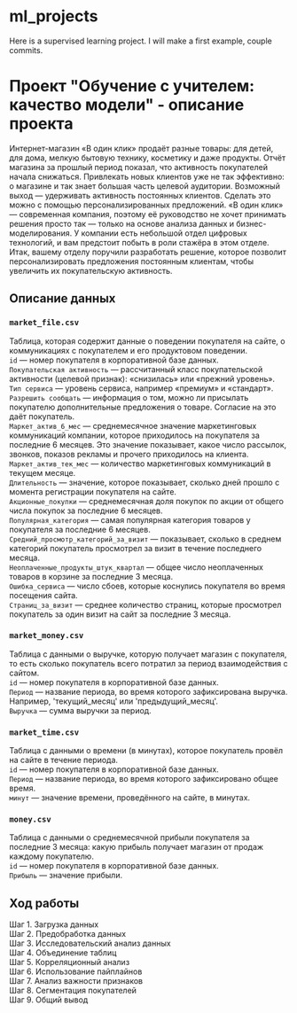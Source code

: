 # ml_projects
Here is a supervised learning project.
I will make a first example, couple commits.


#  Проект "Обучение с учителем: качество модели" - описание проекта

Интернет-магазин «В один клик» продаёт разные товары: для детей, для дома, мелкую бытовую технику, косметику и даже продукты. Отчёт магазина за прошлый период показал, что активность покупателей начала снижаться. Привлекать новых клиентов уже не так эффективно: о магазине и так знает большая часть целевой аудитории. Возможный выход — удерживать активность постоянных клиентов. Сделать это можно с помощью персонализированных предложений.
«В один клик» — современная компания, поэтому её руководство не хочет принимать решения просто так — только на основе анализа данных и бизнес-моделирования. У компании есть небольшой отдел цифровых технологий, и вам предстоит побыть в роли стажёра в этом отделе.
Итак, вашему отделу поручили разработать решение, которое позволит персонализировать предложения постоянным клиентам, чтобы увеличить их покупательскую активность.

## Описание данных

### `market_file.csv`
Таблица, которая содержит данные о поведении покупателя на сайте, о коммуникациях с покупателем и его продуктовом поведении.\
`id` — номер покупателя в корпоративной базе данных.\
`Покупательская активность` — рассчитанный класс покупательской активности (целевой признак): «снизилась» или «прежний уровень».
`Тип сервиса` — уровень сервиса, например «премиум» и «стандарт».\
`Разрешить сообщать` — информация о том, можно ли присылать покупателю дополнительные предложения о товаре. Согласие на это даёт покупатель.\
`Маркет_актив_6_мес` — среднемесячное значение маркетинговых коммуникаций компании, которое приходилось на покупателя за последние 6 месяцев. Это значение показывает, какое число рассылок, звонков, показов рекламы и прочего приходилось на клиента.\
`Маркет_актив_тек_мес` — количество маркетинговых коммуникаций в текущем месяце.\
`Длительность` — значение, которое показывает, сколько дней прошло с момента регистрации покупателя на сайте.\
`Акционные_покупки` — среднемесячная доля покупок по акции от общего числа покупок за последние 6 месяцев.\
`Популярная_категория` — самая популярная категория товаров у покупателя за последние 6 месяцев.\
`Средний_просмотр_категорий_за_визит` — показывает, сколько в среднем категорий покупатель просмотрел за визит в течение последнего месяца.\
`Неоплаченные_продукты_штук_квартал` — общее число неоплаченных товаров в корзине за последние 3 месяца.\
`Ошибка_сервиса` — число сбоев, которые коснулись покупателя во время посещения сайта.\
`Страниц_за_визит` — среднее количество страниц, которые просмотрел покупатель за один визит на сайт за последние 3 месяца.

### `market_money.csv`
Таблица с данными о выручке, которую получает магазин с покупателя, то есть сколько покупатель всего потратил за период взаимодействия с сайтом.\
`id` — номер покупателя в корпоративной базе данных.\
`Период` — название периода, во время которого зафиксирована выручка. Например, 'текущий_месяц' или 'предыдущий_месяц'.\
`Выручка` — сумма выручки за период.

### `market_time.csv`
Таблица с данными о времени (в минутах), которое покупатель провёл на сайте в течение периода.\
`id` — номер покупателя в корпоративной базе данных.\
`Период` — название периода, во время которого зафиксировано общее время.\
`минут` — значение времени, проведённого на сайте, в минутах.

### `money.csv`
Таблица с данными о среднемесячной прибыли покупателя за последние 3 месяца: какую прибыль получает магазин от продаж каждому покупателю.\
`id` — номер покупателя в корпоративной базе данных.\
`Прибыль` — значение прибыли.

## Ход работы

Шаг 1. Загрузка данных\
Шаг 2. Предобработка данных\
Шаг 3. Исследовательский анализ данных\
Шаг 4. Объединение таблиц\
Шаг 5. Корреляционный анализ\
Шаг 6. Использование пайплайнов\
Шаг 7. Анализ важности признаков\
Шаг 8. Сегментация покупателей\
Шаг 9. Общий вывод
